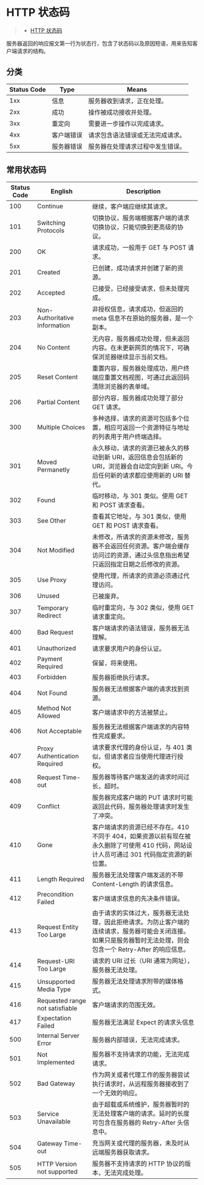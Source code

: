 # HTTP 状态码

> - [HTTP 状态码](https://www.runoob.com/http/http-status-codes.html)

服务器返回的响应报文第一行为状态行，包含了状态码以及原因短语，用来告知客户端请求的结构。

## 分类

| Status Code | Type       | Means                            |
| ----------- | ---------- | -------------------------------- |
| 1xx         | 信息       | 服务器收到请求，正在处理。       |
| 2xx         | 成功       | 操作被成功接收并处理。           |
| 3xx         | 重定向     | 需要进一步操作以完成请求。       |
| 4xx         | 客户端错误 | 请求包含语法错误或无法完成请求。 |
| 5xx         | 服务器错误 | 服务器在处理请求过程中发生错误。 |

## 常用状态码

| Status Code | English                         | Description                                                                                                                                                       |
| ----------- | ------------------------------- | ----------------------------------------------------------------------------------------------------------------------------------------------------------------- |
| 100         | Continue                        | 继续，客户端应继续其请求。                                                                                                                                        |
| 101         | Switching Protocols             | 切换协议，服务端根据客户端的请求切换协议，只能切换到更高级的协议。                                                                                                |
| 200         | OK                              | 请求成功，一般用于 GET 与 POST 请求。                                                                                                                             |
| 201         | Created                         | 已创建，成功请求并创建了新的资源。                                                                                                                                |
| 202         | Accepted                        | 已接受，已经接受请求，但未处理完成。                                                                                                                              |
| 203         | Non-Authoritative Information   | 非授权信息，请求成功，但返回的 meta 信息不在原始的服务器，是一个副本。                                                                                            |
| 204         | No Content                      | 无内容，服务器成功处理，但未返回内容。在未更新网页的情况下，可确保浏览器继续显示当前文档。                                                                        |
| 205         | Reset Content                   | 重置内容，服务器处理成功，用户终端应重置文档视图，可通过此返回码清除浏览器的表单域。                                                                              |
| 206         | Partial Content                 | 部分内容，服务器成功处理了部分 GET 请求。                                                                                                                         |
| 300         | Multiple Choices                | 多种选择，请求的资源可包括多个位置，相应可返回一个资源特征与地址的列表用于用户终端选择。                                                                          |
| 301         | Moved Permanetly                | 永久移动，请求的资源已被永久的移动到新 URI，返回信息会包括新的 URI，浏览器会自动定向到新 URI。今后任何新的请求都应使用新的 URI 替代。                             |
| 302         | Found                           | 临时移动，与 301 类似。使用 GET 和 POST 请求查看。                                                                                                                |
| 303         | See Other                       | 查看其它地址，与 301 类似，使用 GET 和 POST 请求查看。                                                                                                            |
| 304         | Not Modified                    | 未修改，所请求的资源未修改，服务器不会返回任何资源。客户端会缓存访问过的资源，通过头信息指出希望只返回指定日期之后修改的资源。                                    |
| 305         | Use Proxy                       | 使用代理，所请求的资源必须通过代理访问。                                                                                                                          |
| 306         | Unused                          | 已被废弃。                                                                                                                                                        |
| 307         | Temporary Redirect              | 临时重定向，与 302 类似，使用 GET 请求重定向。                                                                                                                    |
| 400         | Bad Request                     | 客户端请求的语法错误，服务器无法理解。                                                                                                                            |
| 401         | Unauthorized                    | 请求要求用户的身份认证。                                                                                                                                          |
| 402         | Payment Required                | 保留，将来使用。                                                                                                                                                  |
| 403         | Forbidden                       | 服务器拒绝执行请求。                                                                                                                                              |
| 404         | Not Found                       | 服务器无法根据客户端的请求找到资源。                                                                                                                              |
| 405         | Method Not Allowed              | 客户端请求中的方法被禁止。                                                                                                                                        |
| 406         | Not Acceptable                  | 服务器无法根据客户端请求的内容特性完成要求。                                                                                                                      |
| 407         | Proxy Authentication Required   | 请求要求代理的身份认证，与 401 类似，但请求者应当使用代理进行授权。                                                                                               |
| 408         | Request Time-out                | 服务器等待客户端发送的请求时间过长，超时。                                                                                                                        |
| 409         | Conflict                        | 服务器完成客户端的 PUT 请求时可能返回此代码，服务器处理请求时发生了冲突。                                                                                         |
| 410         | Gone                            | 客户端请求的资源已经不存在。410 不同于 404，如果资源以前有现在被永久删除了可使用 410 代码，网站设计人员可通过 301 代码指定资源的新位置。                          |
| 411         | Length Required                 | 服务器无法处理客户端发送的不带 Content-Length 的请求信息。                                                                                                        |
| 412         | Precondition Failed             | 客户端请求信息的先决条件错误。                                                                                                                                    |
| 413         | Request Entity Too Large        | 由于请求的实体过大，服务器无法处理，因此拒绝请求。为防止客户端的连续请求，服务器可能会关闭连接。如果只是服务器暂时无法处理，则会包含一个 Retry-After 的响应信息。 |
| 414         | Request-URI Too Large           | 请求的 URI 过长（URI 通常为网址），服务器无法处理。                                                                                                               |
| 415         | Unsupported Media Type          | 服务器无法处理请求附带的媒体格式。                                                                                                                                |
| 416         | Requested range not satisfiable | 客户端请求的范围无效。                                                                                                                                            |
| 417         | Expectation Failed              | 服务器无法满足 Expect 的请求头信息                                                                                                                                |
| 500         | Internal Server Error           | 服务器内部错误，无法完成请求。                                                                                                                                    |
| 501         | Not Implemented                 | 服务器不支持请求的功能，无法完成请求。                                                                                                                            |
| 502         | Bad Gateway                     | 作为网关或者代理工作的服务器尝试执行请求时，从远程服务器接收到了一个无效的响应。                                                                                  |
| 503         | Service Unavailable             | 由于超载或系统维护，服务器暂时的无法处理客户端的请求。延时的长度可包含在服务器的 Retry-After 头信息中。                                                           |
| 504         | Gateway Time-out                | 充当网关或代理的服务器，未及时从远端服务器获取请求。                                                                                                              |
| 505         | HTTP Version not supported      | 服务器不支持请求的 HTTP 协议的版本，无法完成处理。                                                                                                                |
